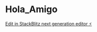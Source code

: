 # Hola_Amigo

[Edit in StackBlitz next generation editor ⚡️](https://stackblitz.com/~/github.com/CodeMaverick-143/Hola_Amigo)